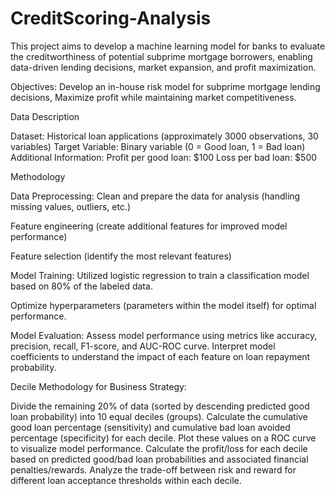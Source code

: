 # CreditScoring-Analysis
This project aims to develop a machine learning model for banks to evaluate the creditworthiness of potential subprime mortgage borrowers, enabling data-driven lending decisions, market expansion, and profit maximization.

Objectives:
Develop an in-house risk model for subprime mortgage lending decisions, 
Maximize profit while maintaining market competitiveness.

Data Description

Dataset: Historical loan applications (approximately 3000 observations, 30 variables)
Target Variable: Binary variable (0 = Good loan, 1 = Bad loan)
Additional Information:
Profit per good loan: $100
Loss per bad loan: $500

Methodology

Data Preprocessing:
Clean and prepare the data for analysis (handling missing values, outliers, etc.)

Feature engineering (create additional features for improved model performance)

Feature selection (identify the most relevant features)

Model Training:
Utilized logistic regression to train a classification model based on 80% of the labeled data.

Optimize hyperparameters (parameters within the model itself) for optimal performance.

Model Evaluation:
Assess model performance using metrics like accuracy, precision, recall, F1-score, and AUC-ROC curve.
Interpret model coefficients to understand the impact of each feature on loan repayment probability.

Decile Methodology for Business Strategy:

Divide the remaining 20% of data (sorted by descending predicted good loan probability) into 10 equal deciles (groups).
Calculate the cumulative good loan percentage (sensitivity) and cumulative bad loan avoided percentage (specificity) for each decile.
Plot these values on a ROC curve to visualize model performance.
Calculate the profit/loss for each decile based on predicted good/bad loan probabilities and associated financial penalties/rewards.
Analyze the trade-off between risk and reward for different loan acceptance thresholds within each decile.
